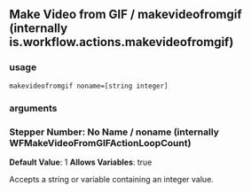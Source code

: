 
## Make Video from GIF / makevideofromgif (internally is.workflow.actions.makevideofromgif)


### usage
`makevideofromgif noname=[string integer]`

### arguments
### Stepper Number: No Name / noname (internally WFMakeVideoFromGIFActionLoopCount)
**Default Value**: 1
**Allows Variables**: true


Accepts a string 
or variable
containing an integer value.
